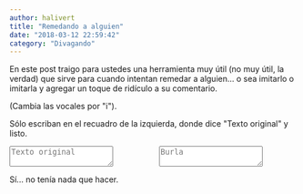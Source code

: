 ```yaml
---
author: halivert
title: "Remedando a alguien"
date: "2018-03-12 22:59:42"
category: "Divagando"
---
```


En este post traigo para ustedes una herramienta muy útil (no muy útil, la
verdad) que sirve para cuando intentan remedar a alguien... o sea imitarlo o
imitarla y agregar un toque de ridículo a su comentario.

<!-- Seguir leyendo -->

(Cambia las vocales por "i").

Sólo escriban en el recuadro de la izquierda, donde dice "Texto original" y
listo.

<div class="field columns">
  <div class="column">
    <div class="control">
      <textarea
        class="textarea"
        id="textoOriginal"
        placeholder="Texto original"></textarea
      >
    </div>
  </div>
  <div class="column">
    <div class="control">
    <textarea
      class="textarea"
      id="textoConvertido"
      placeholder="Burla"></textarea
    >
    </div>
  </div>
</div>

<script type="text/javascript">
  let originalTextArea = document.getElementById('textoOriginal');
  let newTextArea = document.getElementById('textoConvertido');
  originalTextArea.onkeyup = function(key) {
    let texto = originalTextArea.value;
    let nuevoTexto = '';

    for (let i in texto) {
      if (isLowerVowel(texto[i]))
        nuevoTexto += 'i';
      else if (isUpperVowel(texto[i]))
        nuevoTexto += 'I';
      else if (isLowerVowelAccentuated(texto[i]))
        nuevoTexto += 'í';
      else if (isUpperVowelAccentuated(texto[i]))
        nuevoTexto += 'Í';
      else
        nuevoTexto += texto[i];
    }

    newTextArea.value = nuevoTexto;
  };

  function isLowerVowel(c) {
    return c == 'a' || c == 'e' || c == 'i' || c == 'o' || c == 'u';
  }

  function isUpperVowel(c) {
    return c == 'A' || c == 'E' || c == 'I' || c == 'O' || c == 'U';
  }

  function isLowerVowelAccentuated(c) {
    return c == 'á' || c == 'é' || c == 'í' || c == 'ó' || c == 'ú';
  }

  function isUpperVowelAccentuated(c) {
    return c == 'Á' || c == 'É' || c == 'Í' || c == 'Ó' || c == 'Ú';
  }
</script>

Sí... no tenía nada que hacer.
